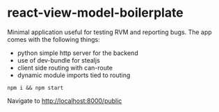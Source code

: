 # react-view-model-boilerplate

Minimal application useful for testing RVM and reporting bugs. The app comes with the following things:

- python simple http server for the backend
- use of dev-bundle for stealjs
- client side routing with can-route
- dynamic module imports tied to routing

```
npm i && npm start
```

Navigate to [http://localhost:8000/public](http://localhost:8000/public)
